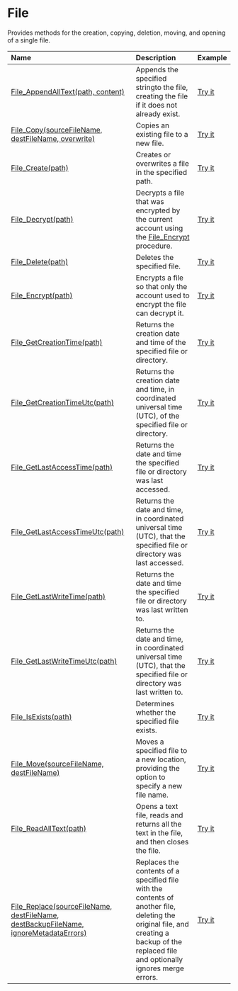 # File

Provides methods for the creation, copying, deletion, moving, and opening of a single file.

| Name | Description | Example |
| :--- | :---------- | :------ |
| [File_AppendAllText(path, content)](/file-append-all-text) | Appends the specified stringto the file, creating the file if it does not already exist. | [Try it]()|
| [File_Copy(sourceFileName, destFileName, overwrite)](/file-append-all-text) | Copies an existing file to a new file. | [Try it]()|
| [File_Create(path)](/file-create) | Creates or overwrites a file in the specified path. | [Try it]()|
| [File_Decrypt(path)](/file-decrypt) | Decrypts a file that was encrypted by the current account using the [File_Encrypt](/file_encrypt) procedure. | [Try it]()|
| [File_Delete(path)](/file-delete) | Deletes the specified file. | [Try it]()|
| [File_Encrypt(path)](/file-encrypt) | Encrypts a file so that only the account used to encrypt the file can decrypt it. | [Try it]()|
| [File_GetCreationTime(path)](/file-get-creation-time) | Returns the creation date and time of the specified file or directory. |  [Try it]()|
| [File_GetCreationTimeUtc(path)](/file-get-creation-time-utc) | Returns the creation date and time, in coordinated universal time (UTC), of the specified file or directory. |  [Try it]()|
| [File_GetLastAccessTime(path)](/file-get-last-access-time) | Returns the date and time the specified file or directory was last accessed. |  [Try it]()|
| [File_GetLastAccessTimeUtc(path)](/file-get-last-access-time-utc) | Returns the date and time, in coordinated universal time (UTC), that the specified file or directory was last accessed. |  [Try it]()|
| [File_GetLastWriteTime(path)](/file-get-last-write-time) | Returns the date and time the specified file or directory was last written to. |  [Try it]()|
| [File_GetLastWriteTimeUtc(path)](/file-get-last-write-time-utc) | Returns the date and time, in coordinated universal time (UTC), that the specified file or directory was last written to. |  [Try it]()|
| [File_IsExists(path)](/file-isexists) | Determines whether the specified file exists. | [Try it]()|
| [File_Move(sourceFileName, destFileName)](/file-move) | Moves a specified file to a new location, providing the option to specify a new file name. | [Try it]()|
| [File_ReadAllText(path)](/file-move) | Opens a text file, reads and returns all the text in the file, and then closes the file. | [Try it]()|
| [File_Replace(sourceFileName, destFileName, destBackupFileName, ignoreMetadataErrors)](/file-replace) | Replaces the contents of a specified file with the contents of another file, deleting the original file, and creating a backup of the replaced file and optionally ignores merge errors. | [Try it]()|
